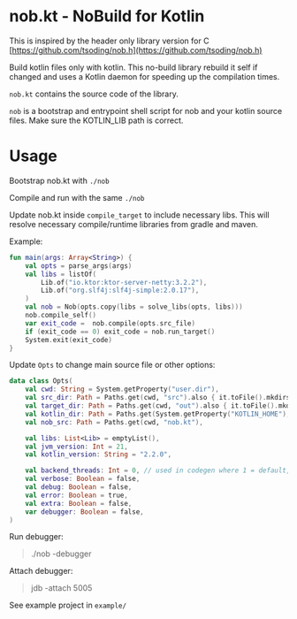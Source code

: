 # nob.kt - NoBuild for Kotlin
This is inspired by the header only library version for C [https://github.com/tsoding/nob.h](https://github.com/tsoding/nob.h)

Build kotlin files only with kotlin.
This no-build library rebuild it self if changed and uses a Kotlin daemon for speeding up the compilation times.

`nob.kt` contains the source code of the library.

`nob` is a bootstrap and entrypoint shell script for nob and your kotlin source files.
Make sure the KOTLIN_LIB path is correct.

# Usage
Bootstrap nob.kt with `./nob`

Compile and run with the same `./nob`

Update nob.kt inside `compile_target` to include necessary libs.
This will resolve necessary compile/runtime libraries from gradle and maven.

Example:
```kotlin
fun main(args: Array<String>) {
    val opts = parse_args(args)
    val libs = listOf(
        Lib.of("io.ktor:ktor-server-netty:3.2.2"),
        Lib.of("org.slf4j:slf4j-simple:2.0.17"),
    )
    val nob = Nob(opts.copy(libs = solve_libs(opts, libs)))
    nob.compile_self()
    var exit_code =  nob.compile(opts.src_file)
    if (exit_code == 0) exit_code = nob.run_target()
    System.exit(exit_code)
}
```

Update `Opts` to change main source file or other options:
```kotlin
data class Opts(
    val cwd: String = System.getProperty("user.dir"),
    val src_dir: Path = Paths.get(cwd, "src").also { it.toFile().mkdirs() },
    val target_dir: Path = Paths.get(cwd, "out").also { it.toFile().mkdirs() },
    val kotlin_dir: Path = Paths.get(System.getProperty("KOTLIN_HOME"), "libexec/lib"),
    val nob_src: Path = Paths.get(cwd, "nob.kt"),

    val libs: List<Lib> = emptyList(),
    val jvm_version: Int = 21,
    val kotlin_version: String = "2.2.0",

    val backend_threads: Int = 0, // used in codegen where 1 = default, 0 = available cores
    val verbose: Boolean = false,
    val debug: Boolean = false,
    val error: Boolean = true,
    val extra: Boolean = false,
    var debugger: Boolean = false,
)
```

Run debugger:
>./nob -debugger

Attach debugger:
> jdb -attach 5005

See example project in `example/` 
